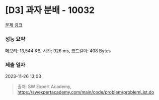 # [D3] 과자 분배 - 10032 

[문제 링크](https://swexpertacademy.com/main/code/problem/problemDetail.do?contestProbId=AXJZ6_6KCLcDFAU3) 

### 성능 요약

메모리: 13,544 KB, 시간: 926 ms, 코드길이: 408 Bytes

### 제출 일자

2023-11-26 13:03



> 출처: SW Expert Academy, https://swexpertacademy.com/main/code/problem/problemList.do